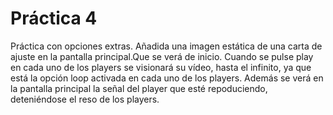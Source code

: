 # Práctica 4
Práctica con opciones extras.
Añadida una imagen estática de una carta de ajuste en la pantalla principal.Que se verá de inicio.
Cuando se pulse play en cada uno de los players se visionará su vídeo, hasta el infinito, ya que está la opción loop activada en cada uno de los players. Además se verá en la pantalla principal la señal del player que esté repoduciendo, deteniéndose el reso de los players.
